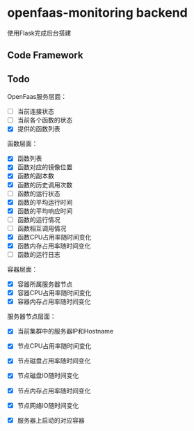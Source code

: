 # openfaas-monitoring backend

使用Flask完成后台搭建



## Code Framework

## Todo

OpenFaas服务层面：

- [ ] 当前连接状态
- [ ] 当前各个函数的状态
- [x] 提供的函数列表

函数层面：

- [x] 函数列表
- [x] 函数对应的镜像位置
- [x] 函数的副本数
- [x] 函数的历史调用次数
- [ ] 函数的运行状态
- [x] 函数的平均运行时间
- [x] 函数的平均响应时间
- [ ] 函数的运行情况
- [ ] 函数相互调用情况
- [x] 函数CPU占用率随时间变化
- [x] 函数内存占用率随时间变化
- [ ] 函数的运行日志

容器层面：

- [x] 容器所属服务器节点
- [x] 容器CPU占用率随时间变化
- [x] 容器内存占用率随时间变化

服务器节点层面：

- [x] 当前集群中的服务器IP和Hostname
- [x] 节点CPU占用率随时间变化
- [x] 节点磁盘占用率随时间变化
- [x] 节点磁盘IO随时间变化
- [x] 节点内存占用率随时间变化
- [x] 节点网络IO随时间变化
- [x] 服务器上启动的对应容器

